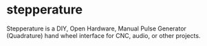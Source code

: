 stepperature
============

Stepperature is a DIY, Open Hardware, Manual Pulse Generator (Quadrature) hand wheel interface for CNC, audio, or other projects.